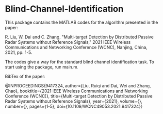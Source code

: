# Blind-Channel-Identification

This package contains the MATLAB codes for the algorithm presented in the paper:

R. Liu, W. Dai and C. Zhang, "Multi-target Detection by Distributed Passive Radar Systems without Reference Signals," 2021 IEEE Wireless Communications and Networking Conference (WCNC), Nanjing, China, 2021, pp. 1-5.

The codes give a way for the standard blind channel identification task. To start using the package, run main.m.

BibTex of the paper:

@INPROCEEDINGS{9417324,
author={Liu, Ruiqi and Dai, Wei and Zhang, Chao},
booktitle={2021 IEEE Wireless Communications and Networking Conference (WCNC)}, title={Multi-target Detection by Distributed Passive Radar Systems without Reference Signals},
year={2021},
volume={},
number={},
pages={1-5},
doi={10.1109/WCNC49053.2021.9417324}}
